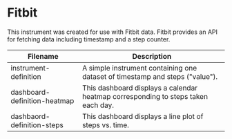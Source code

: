 # Fitbit

This instrument was created for use with Fitbit data. Fitbit provides an API for fetching data including timestamp and a step counter.

| Filename | Description |
| --- | --- |
| instrument-definition | A simple instrument containing one dataset of timestamp and steps ("value"). |
| dashboard-definition-heatmap | This dashboard displays a calendar heatmap corresponding to steps taken each day. |
| dashbaord-definition-steps | This dashboard displays a line plot of steps vs. time. |